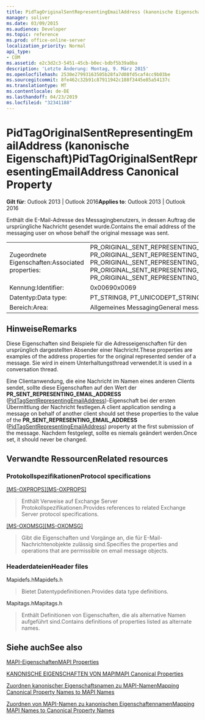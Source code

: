 ```yaml
---
title: PidTagOriginalSentRepresentingEmailAddress (kanonische Eigenschaft)
manager: soliver
ms.date: 03/09/2015
ms.audience: Developer
ms.topic: reference
ms.prod: office-online-server
localization_priority: Normal
api_type:
- COM
ms.assetid: e2c3d2c3-5451-45cb-b0ec-bdbf5b39a0ba
description: 'Letzte Änderung: Montag, 9. März 2015'
ms.openlocfilehash: 2530e27993163505b28fa7d08fd5caf4cc9b03be
ms.sourcegitcommit: 8fe462c32b91c87911942c188f3445e85a54137c
ms.translationtype: MT
ms.contentlocale: de-DE
ms.lasthandoff: 04/23/2019
ms.locfileid: "32341188"
---
```

# <a name="pidtagoriginalsentrepresentingemailaddress-canonical-property"></a><span data-ttu-id="486b6-103">PidTagOriginalSentRepresentingEmailAddress (kanonische Eigenschaft)</span><span class="sxs-lookup"><span data-stu-id="486b6-103">PidTagOriginalSentRepresentingEmailAddress Canonical Property</span></span>

  
  
<span data-ttu-id="486b6-104">**Gilt für**: Outlook 2013 | Outlook 2016</span><span class="sxs-lookup"><span data-stu-id="486b6-104">**Applies to**: Outlook 2013 | Outlook 2016</span></span> 
  
<span data-ttu-id="486b6-105">Enthält die E-Mail-Adresse des Messagingbenutzers, in dessen Auftrag die ursprüngliche Nachricht gesendet wurde.</span><span class="sxs-lookup"><span data-stu-id="486b6-105">Contains the email address of the messaging user on whose behalf the original message was sent.</span></span>
  
|||
|:-----|:-----|
|<span data-ttu-id="486b6-106">Zugeordnete Eigenschaften:</span><span class="sxs-lookup"><span data-stu-id="486b6-106">Associated properties:</span></span>  <br/> |<span data-ttu-id="486b6-107">PR_ORIGINAL_SENT_REPRESENTING_EMAIL_ADDRESS, PR_ORIGINAL_SENT_REPRESENTING_EMAIL_ADDRESS_A, PR_ORIGINAL_SENT_REPRESENTING_EMAIL_ADDRESS_W</span><span class="sxs-lookup"><span data-stu-id="486b6-107">PR_ORIGINAL_SENT_REPRESENTING_EMAIL_ADDRESS, PR_ORIGINAL_SENT_REPRESENTING_EMAIL_ADDRESS_A, PR_ORIGINAL_SENT_REPRESENTING_EMAIL_ADDRESS_W</span></span>  <br/> |
|<span data-ttu-id="486b6-108">Kennung:</span><span class="sxs-lookup"><span data-stu-id="486b6-108">Identifier:</span></span>  <br/> |<span data-ttu-id="486b6-109">0x0069</span><span class="sxs-lookup"><span data-stu-id="486b6-109">0x0069</span></span>  <br/> |
|<span data-ttu-id="486b6-110">Datentyp:</span><span class="sxs-lookup"><span data-stu-id="486b6-110">Data type:</span></span>  <br/> |<span data-ttu-id="486b6-111">PT_STRING8, PT_UNICODE</span><span class="sxs-lookup"><span data-stu-id="486b6-111">PT_STRING8, PT_UNICODE</span></span>  <br/> |
|<span data-ttu-id="486b6-112">Bereich:</span><span class="sxs-lookup"><span data-stu-id="486b6-112">Area:</span></span>  <br/> |<span data-ttu-id="486b6-113">Allgemeines Messaging</span><span class="sxs-lookup"><span data-stu-id="486b6-113">General messaging</span></span>  <br/> |
   
## <a name="remarks"></a><span data-ttu-id="486b6-114">Hinweise</span><span class="sxs-lookup"><span data-stu-id="486b6-114">Remarks</span></span>

<span data-ttu-id="486b6-115">Diese Eigenschaften sind Beispiele für die Adresseigenschaften für den ursprünglich dargestellten Absender einer Nachricht.</span><span class="sxs-lookup"><span data-stu-id="486b6-115">These properties are examples of the address properties for the original represented sender of a message.</span></span> <span data-ttu-id="486b6-116">Sie wird in einem Unterhaltungsthread verwendet.</span><span class="sxs-lookup"><span data-stu-id="486b6-116">It is used in a conversation thread.</span></span>
  
<span data-ttu-id="486b6-117">Eine Clientanwendung, die eine Nachricht im Namen eines anderen Clients sendet, sollte diese Eigenschaften auf den Wert der **PR_SENT_REPRESENTING_EMAIL_ADDRESS** ([PidTagSentRepresentingEmailAddress](pidtagsentrepresentingemailaddress-canonical-property.md))-Eigenschaft bei der ersten Übermittlung der Nachricht festlegen.</span><span class="sxs-lookup"><span data-stu-id="486b6-117">A client application sending a message on behalf of another client should set these properties to the value of the **PR_SENT_REPRESENTING_EMAIL_ADDRESS** ([PidTagSentRepresentingEmailAddress](pidtagsentrepresentingemailaddress-canonical-property.md)) property at the first submission of the message.</span></span> <span data-ttu-id="486b6-118">Nachdem festgelegt, sollte es niemals geändert werden.</span><span class="sxs-lookup"><span data-stu-id="486b6-118">Once set, it should never be changed.</span></span>
  
## <a name="related-resources"></a><span data-ttu-id="486b6-119">Verwandte Ressourcen</span><span class="sxs-lookup"><span data-stu-id="486b6-119">Related resources</span></span>

### <a name="protocol-specifications"></a><span data-ttu-id="486b6-120">Protokollspezifikationen</span><span class="sxs-lookup"><span data-stu-id="486b6-120">Protocol specifications</span></span>

<span data-ttu-id="486b6-121">[[MS-OXPROPS]](https://msdn.microsoft.com/library/f6ab1613-aefe-447d-a49c-18217230b148%28Office.15%29.aspx)</span><span class="sxs-lookup"><span data-stu-id="486b6-121">[[MS-OXPROPS]](https://msdn.microsoft.com/library/f6ab1613-aefe-447d-a49c-18217230b148%28Office.15%29.aspx)</span></span>
  
> <span data-ttu-id="486b6-122">Enthält Verweise auf Exchange Server Protokollspezifikationen.</span><span class="sxs-lookup"><span data-stu-id="486b6-122">Provides references to related Exchange Server protocol specifications.</span></span>
    
<span data-ttu-id="486b6-123">[[MS-OXOMSG]](https://msdn.microsoft.com/library/daa9120f-f325-4afb-a738-28f91049ab3c%28Office.15%29.aspx)</span><span class="sxs-lookup"><span data-stu-id="486b6-123">[[MS-OXOMSG]](https://msdn.microsoft.com/library/daa9120f-f325-4afb-a738-28f91049ab3c%28Office.15%29.aspx)</span></span>
  
> <span data-ttu-id="486b6-124">Gibt die Eigenschaften und Vorgänge an, die für E-Mail-Nachrichtenobjekte zulässig sind.</span><span class="sxs-lookup"><span data-stu-id="486b6-124">Specifies the properties and operations that are permissible on email message objects.</span></span>
    
### <a name="header-files"></a><span data-ttu-id="486b6-125">Headerdateien</span><span class="sxs-lookup"><span data-stu-id="486b6-125">Header files</span></span>

<span data-ttu-id="486b6-126">Mapidefs.h</span><span class="sxs-lookup"><span data-stu-id="486b6-126">Mapidefs.h</span></span>
  
> <span data-ttu-id="486b6-127">Bietet Datentypdefinitionen.</span><span class="sxs-lookup"><span data-stu-id="486b6-127">Provides data type definitions.</span></span>
    
<span data-ttu-id="486b6-128">Mapitags.h</span><span class="sxs-lookup"><span data-stu-id="486b6-128">Mapitags.h</span></span>
  
> <span data-ttu-id="486b6-129">Enthält Definitionen von Eigenschaften, die als alternative Namen aufgeführt sind.</span><span class="sxs-lookup"><span data-stu-id="486b6-129">Contains definitions of properties listed as alternate names.</span></span>
    
## <a name="see-also"></a><span data-ttu-id="486b6-130">Siehe auch</span><span class="sxs-lookup"><span data-stu-id="486b6-130">See also</span></span>



[<span data-ttu-id="486b6-131">MAPI-Eigenschaften</span><span class="sxs-lookup"><span data-stu-id="486b6-131">MAPI Properties</span></span>](mapi-properties.md)
  
[<span data-ttu-id="486b6-132">KANONISCHE EIGENSCHAFTEN VON MAPI</span><span class="sxs-lookup"><span data-stu-id="486b6-132">MAPI Canonical Properties</span></span>](mapi-canonical-properties.md)
  
[<span data-ttu-id="486b6-133">Zuordnen kanonischer Eigenschaftsnamen zu MAPI-Namen</span><span class="sxs-lookup"><span data-stu-id="486b6-133">Mapping Canonical Property Names to MAPI Names</span></span>](mapping-canonical-property-names-to-mapi-names.md)
  
[<span data-ttu-id="486b6-134">Zuordnen von MAPI-Namen zu kanonischen Eigenschaftennamen</span><span class="sxs-lookup"><span data-stu-id="486b6-134">Mapping MAPI Names to Canonical Property Names</span></span>](mapping-mapi-names-to-canonical-property-names.md)

